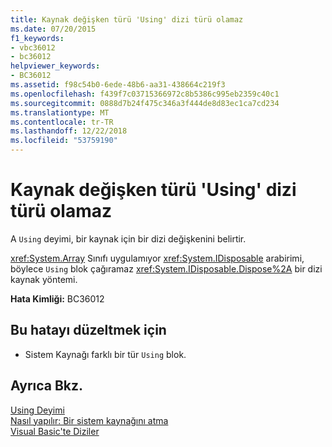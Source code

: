 ```yaml
---
title: Kaynak değişken türü 'Using' dizi türü olamaz
ms.date: 07/20/2015
f1_keywords:
- vbc36012
- bc36012
helpviewer_keywords:
- BC36012
ms.assetid: f98c54b0-6ede-48b6-aa31-438664c219f3
ms.openlocfilehash: f439f7c03715366972c8b5386c995eb2359c40c1
ms.sourcegitcommit: 0888d7b24f475c346a3f444de8d83ec1ca7cd234
ms.translationtype: MT
ms.contentlocale: tr-TR
ms.lasthandoff: 12/22/2018
ms.locfileid: "53759190"
---
```

# <a name="using-resource-variable-type-can-not-be-array-type"></a>Kaynak değişken türü 'Using' dizi türü olamaz
A `Using` deyimi, bir kaynak için bir dizi değişkenini belirtir.  
  
 <xref:System.Array> Sınıfı uygulamıyor <xref:System.IDisposable> arabirimi, böylece `Using` blok çağıramaz <xref:System.IDisposable.Dispose%2A> bir dizi kaynak yöntemi.  
  
 **Hata Kimliği:** BC36012  
  
## <a name="to-correct-this-error"></a>Bu hatayı düzeltmek için  
  
-   Sistem Kaynağı farklı bir tür `Using` blok.  
  
## <a name="see-also"></a>Ayrıca Bkz.  
 [Using Deyimi](../../visual-basic/language-reference/statements/using-statement.md)  
 [Nasıl yapılır: Bir sistem kaynağını atma](../../visual-basic/programming-guide/language-features/control-flow/how-to-dispose-of-a-system-resource.md)  
 [Visual Basic'te Diziler](~/docs/visual-basic/programming-guide/language-features/arrays/index.md)

